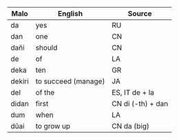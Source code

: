 Malo                    | English            | Source
----------------------- | ------------------ | --------------
da                      | yes                | RU
dan                     | one                | CN
dañi                    | should             | CN
de                      | of                 | LA 
deka                    | ten                | GR
dekiri                  | to succeed (manage)| JA 
del                     | of the             | ES, IT de + la
didan                   | first              | CN di (-th) + dan
dum                     | when               | LA
dŭai                    | to grow up         | CN da (big)


